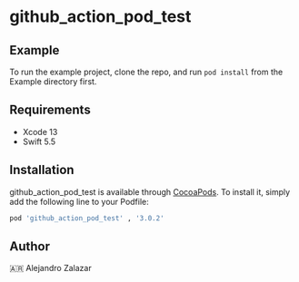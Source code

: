 # github_action_pod_test

## Example

To run the example project, clone the repo, and run `pod install` from the Example directory first.

## Requirements
- Xcode 13 
- Swift 5.5

## Installation

github_action_pod_test is available through [CocoaPods](https://cocoapods.org). To install
it, simply add the following line to your Podfile:

```ruby
pod 'github_action_pod_test' , '3.0.2'
```

## Author

🇦🇷 Alejandro Zalazar
